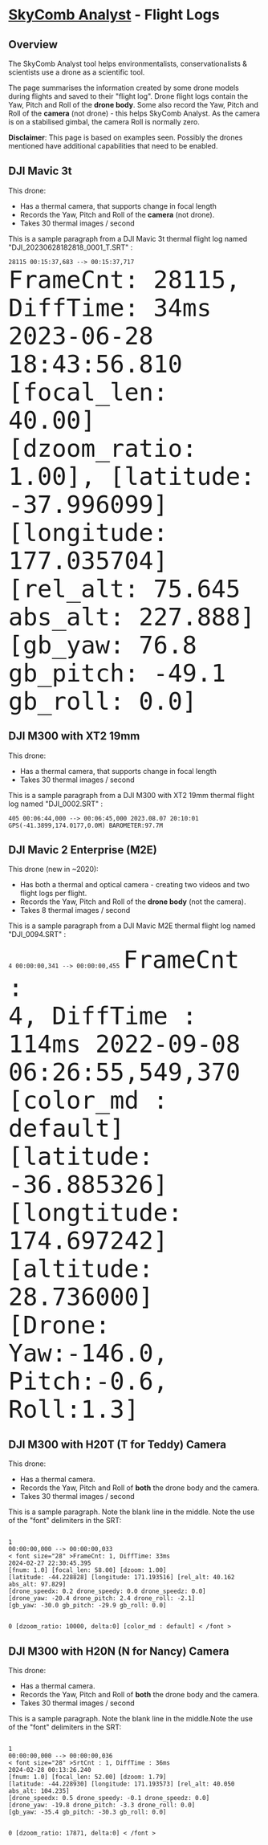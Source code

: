 # [SkyComb Analyst](https://github.com/PhilipQuirke/SkyCombAnalystHelp/blob/main/README.md) - Flight Logs 


## Overview
The SkyComb Analyst tool helps environmentalists, conservationalists & scientists use a drone as a scientific tool.

The page summarises the information created by some drone models during flights and saved to their "flight log".
Drone flight logs contain the Yaw, Pitch and Roll of the **drone body**. Some also record the Yaw, Pitch and Roll of the **camera** (not drone) - this helps SkyComb Analyst. As the camera is on a stabilised gimbal, the camera Roll is normally zero. 

**Disclaimer**: This page is based on examples seen. Possibly the drones mentioned have additional capabilities that need to be enabled. 


## DJI Mavic 3t
This drone:
- Has a thermal camera, that supports change in focal length
- Records the Yaw, Pitch and Roll of the **camera** (not drone).
- Takes 30 thermal images / second

This is a sample paragraph from a DJI Mavic 3t thermal flight log named "DJI_20230628182818_0001_T.SRT" : 

<code>28115
00:15:37,683 --> 00:15:37,717
<font size="28">FrameCnt: 28115, DiffTime: 34ms
2023-06-28 18:43:56.810
[focal_len: 40.00] [dzoom_ratio: 1.00], [latitude: -37.996099] [longitude: 177.035704] [rel_alt: 75.645 abs_alt: 227.888] [gb_yaw: 76.8 gb_pitch: -49.1 gb_roll: 0.0] </font></code>


## DJI M300 with XT2 19mm
This drone:
- Has a thermal camera, that supports change in focal length 
- Takes 30 thermal images / second

This is a sample paragraph from a DJI M300 with XT2 19mm thermal flight log named "DJI_0002.SRT" : 

<code>405
00:06:44,000 --> 00:06:45,000
2023.08.07 20:10:01
GPS(-41.3899,174.0177,0.0M) BAROMETER:97.7M</code>


## DJI Mavic 2 Enterprise (M2E)
This drone (new in ~2020):
- Has both a thermal and optical camera - creating two videos and two flight logs per flight. 
- Records the Yaw, Pitch and Roll of the **drone body** (not the camera). 
- Takes 8 thermal images / second

This is a sample paragraph from a DJI Mavic M2E thermal flight log named "DJI_0094.SRT" : 

<code>4
00:00:00,341 --> 00:00:00,455
<font size="36">FrameCnt : 4, DiffTime : 114ms
2022-09-08 06:26:55,549,370
[color_md : default] [latitude: -36.885326] [longtitude: 174.697242] [altitude: 28.736000] [Drone: Yaw:-146.0, Pitch:-0.6, Roll:1.3] </font></code>


## DJI M300 with H20T (T for Teddy) Camera 
This drone:
- Has a thermal camera.
- Records the Yaw, Pitch and Roll of **both** the drone body and the camera. 
- Takes 30 thermal images / second

This is a sample paragraph. Note the blank line in the middle. Note the use of the "font" delimiters in the SRT:

<code>
1
00:00:00,000 --> 00:00:00,033
< font size="28" >FrameCnt: 1, DiffTime: 33ms
2024-02-27 22:30:45.395
[fnum: 1.0] [focal_len: 58.00] [dzoom: 1.00] 
[latitude: -44.228828] [longitude: 171.193516] [rel_alt: 40.162 abs_alt: 97.829] 
[drone_speedx: 0.2 drone_speedy: 0.0 drone_speedz: 0.0] 
[drone_yaw: -20.4 drone_pitch: 2.4 drone_roll: -2.1] 
[gb_yaw: -30.0 gb_pitch: -29.9 gb_roll: 0.0] 

0
[dzoom_ratio: 10000, delta:0] [color_md : default] 
< /font >
</code>


## DJI M300 with H20N (N for Nancy) Camera
This drone:
- Has a thermal camera.
- Records the Yaw, Pitch and Roll of **both** the drone body and the camera. 
- Takes 30 thermal images / second

This is a sample paragraph. Note the blank line in the middle.Note the use of the "font" delimiters in the SRT:

<code>
1
00:00:00,000 --> 00:00:00,036
< font size="28" >SrtCnt : 1, DiffTime : 36ms
2024-02-28 00:13:26.240
[fnum: 1.0] [focal_len: 52.00] [dzoom: 1.79] 
[latitude: -44.228930] [longitude: 171.193573] [rel_alt: 40.050 abs_alt: 104.235] 
[drone_speedx: 0.5 drone_speedy: -0.1 drone_speedz: 0.0] 
[drone_yaw: -19.8 drone_pitch: -3.3 drone_roll: 0.0] 
[gb_yaw: -35.4 gb_pitch: -30.3 gb_roll: 0.0] 

0
[dzoom_ratio: 17871, delta:0] < /font >
</code>

